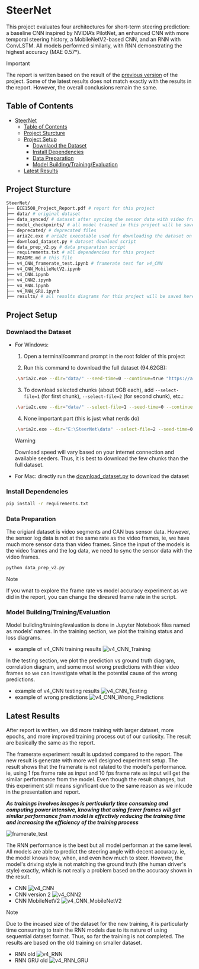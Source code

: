 # SteerNet

This project evaluates four architectures for short-term steering prediction: a baseline CNN inspired by NVIDIA’s PilotNet, an enhanced CNN with more temporal steering history, a MobileNetV2-based CNN, and an RNN with ConvLSTM. All models performed similarly, with RNN demonstrating the highest accuracy (MAE 0.57°).

> [!IMPORTANT]  
> The report is written based on the result of the [previous version](https://github.com/gh0stintheshe11/SteerNet/tree/52d8f3934dbdb8a67bdfaafc7b5af43fbc6916fe) of the project. Some of the latest results does not match exactly with the results in the report. However, the overall conclusions remain the same. 

## Table of Contents

- [SteerNet](#steernet)
  - [Table of Contents](#table-of-contents)
  - [Project Sturcture](#project-sturcture)
  - [Project Setup](#project-setup)
    - [Downlaod the Dataset](#downlaod-the-dataset)
    - [Install Dependencies](#install-dependencies)
    - [Data Preparation](#data-preparation)
    - [Model Building/Training/Evaluation](#model-buildingtrainingevaluation)
  - [Latest Results](#latest-results)

## Project Sturcture

```bash
SteerNet/
├── ECE1508_Project_Report.pdf # report for this project
├── data/ # original dataset
├── data_synced/ # dataset after syncing the sensor data with video frames
├── model_checkpoints/ # all model trained in this project will be saved here as .pth files
├── deprecated/ # deprecated files
├── aria2c.exe # aria2c executable used for downloading the dataset on windows
├── download_dataset.py # dataset download script
├── data_prep_v2.py # data preparation script
├── requirements.txt # all dependencies for this project
├── README.md # this file
├── v4_CNN_framerate_test.ipynb # framerate test for v4_CNN
├── v4_CNN_MobileNetV2.ipynb
├── v4_CNN.ipynb
├── v4_CNN2.ipynb
├── v4_RNN.ipynb
├── v4_RNN_GRU.ipynb
├── results/ # all results diagrams for this project will be saved here
```

## Project Setup

### Downlaod the Dataset

- For Windows:

  1. Open a terminal/command prompt in the root folder of this project

  2. Run this command to download the full dataset (94.62GB):
  ```bash
  .\aria2c.exe --dir="data/" --seed-time=0 --continue=true "https://academictorrents.com/download/65a2fbc964078aff62076ff4e103f18b951c5ddb.torrent"
  ```

  3. To download selected chunks (about 9GB each), add `--select-file=1` (for first chunk), `--select-file=2` (for second chunk), etc.:
  ```bash
  .\aria2c.exe --dir="data/" --select-file=1 --seed-time=0 --continue=true "https://academictorrents.com/download/65a2fbc964078aff62076ff4e103f18b951c5ddb.torrent"
  ```

  4. None important part (this is just what nerds do)

  ```bash
  .\aria2c.exe --dir="E:\SteerNet\data" --select-file=2 --seed-time=0 --file-allocation=falloc --max-connection-per-server=16 --split=16 --min-split-size=1M --max-concurrent-downloads=64 --max-overall-download-limit=0 --max-download-limit=0 --disable-ipv6=true --bt-max-peers=500 --bt-request-peer-speed-limit=0 --max-overall-upload-limit=1K --async-dns=true --summary-interval=1 --disk-cache=128M --enable-mmap=true --optimize-concurrent-downloads=true --bt-tracker="http://academictorrents.com:6969/announce,udp://tracker.opentrackr.org:1337/announce,udp://9.rarbg.com:2810/announce,udp://tracker.openbittorrent.com:6969/announce,udp://tracker.torrent.eu.org:451/announce,udp://exodus.desync.com:6969/announce,udp://tracker.torrent.eu.org:451/announce,udp://tracker.moeking.me:6969/announce,udp://tracker.opentrackr.org:1337/announce,udp://open.stealth.si:80/announce,udp://movies.zsw.ca:6969/announce" --bt-enable-lpd=true --enable-peer-exchange=true --follow-torrent=mem --continue=true --console-log-level=notice "https://academictorrents.com/download/65a2fbc964078aff62076ff4e103f18b951c5ddb.torrent"
  ```

  > [!WARNING] 
  > Download speed will vary based on your internet connection and available seeders. Thus, it is best to download the few chunks than the full dataset.

- For Mac:
  directly run the [download_dataset.py](download_dataset.py) to download the dataset


### Install Dependencies

```bash
pip install -r requirements.txt
```

### Data Preparation

The origianl dataset is video segments and CAN bus sensor data. However, the sensor log data is not at the same rate as the video frames, ie, we have much more sensor data than video frames. Since the input of the models is the video frames and the log data, we need to sync the sensor data with the video frames.

```bash
python data_prep_v2.py
```
> [!NOTE]  
> If you wnat to explore the frame rate vs model accuracy experiment as we did in the report, you can change the diresred frame rate in the script.

### Model Building/Training/Evaluation

Model building/training/evaluation is done in Jupyter Notebook files named as models' names.
In the training section, we plot the training status and loss diagrams.

- example of v4_CNN training results
![v4_CNN_Training](./results/CNN_training.png)

In the testing section, we plot the prediction vs ground truth diagram, correlation diagram, and some most wrong predictions with thier video frames so we can investigate what is the potential cause of the wrong predictions.

- example of v4_CNN testing results
![v4_CNN_Testing](./results/CNN_new.png)
- example of wrong predictions
![v4_CNN_Wrong_Predictions](./results/CNN_worst_examples.png)

## Latest Results

After report is written, we did more training with larger dataset, more epochs, and more improved training process out of our curiosity. The result are basically the same as the report. 

The framerate experiment result is updated compared to the report. The new result is generate with more well designed experiment setup. The result shows that the framerate is not ralated to the model's performance. ie, using 1 fps frame rate as input and 10 fps frame rate as input will get the similar performance from the model. Even though the result changes, but this experiment still means significant due to the same reason as we inlcude in the presentation and report. 

***As trainings involves images is perticularly time consuming and computing power intensive, knowing that using fewer frames will get similar performance from model is effectivly reducing the training time and increasing the efficiency of the training process***

![framerate_test](./results/frame_rate_comparison_fair.png)

The RNN performance is the best but all model performan at the same level. All models are able to predict the steering angle with decent accuracy. ie, the model knows how, when, and even how much to steer. However, the model's driving style is not matching the ground truth (the human driver's style) exactly, which is not really a problem based on the accuracy shown in the result.

- CNN
![v4_CNN](./results/CNN_new.png)
- CNN version 2
![v4_CNN2](./results/CNN2_new.png)
- CNN MobileNetV2
![v4_CNN_MobileNetV2](./results/CNN_MobileNetV2_new.png)

> [!NOTE]  
> Due to the incased size of the dataset for the new training, it is particularly time consuming to train the RNN models due to its nature of using sequential dataset format. Thus, so far the training is not completed. The results are based on the old training on smaller dataset.

- RNN old
![v4_RNN](./results/RNN_old.png)
- RNN GRU old
![v4_RNN_GRU](./results/RNN_GRU_old.png)



